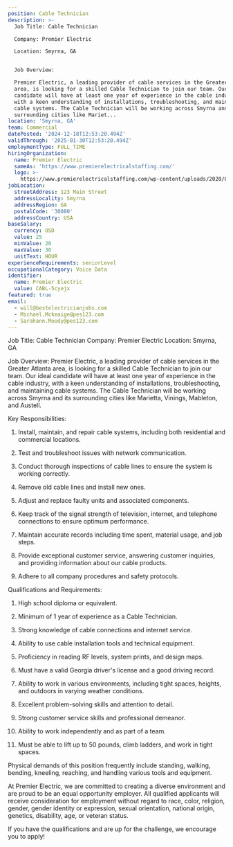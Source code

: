 ```yaml
---
position: Cable Technician
description: >-
  Job Title: Cable Technician

  Company: Premier Electric

  Location: Smyrna, GA


  Job Overview:

  Premier Electric, a leading provider of cable services in the Greater Atlanta
  area, is looking for a skilled Cable Technician to join our team. Our ideal
  candidate will have at least one year of experience in the cable industry,
  with a keen understanding of installations, troubleshooting, and maintaining
  cable systems. The Cable Technician will be working across Smyrna and its
  surrounding cities like Mariet...
location: 'Smyrna, GA'
team: Commercial
datePosted: '2024-12-18T12:53:20.494Z'
validThrough: '2025-01-30T12:53:20.494Z'
employmentType: FULL_TIME
hiringOrganization:
  name: Premier Electric
  sameAs: 'https://www.premierelectricalstaffing.com/'
  logo: >-
    https://www.premierelectricalstaffing.com/wp-content/uploads/2020/05/Premier-Electrical-Staffing-logo.png
jobLocation:
  streetAddress: 123 Main Street
  addressLocality: Smyrna
  addressRegion: GA
  postalCode: '30080'
  addressCountry: USA
baseSalary:
  currency: USD
  value: 25
  minValue: 20
  maxValue: 30
  unitText: HOUR
experienceRequirements: seniorLevel
occupationalCategory: Voice Data
identifier:
  name: Premier Electric
  value: CABL-5cyejx
featured: true
email:
  - will@bestelectricianjobs.com
  - Michael.Mckeaige@pes123.com
  - Sarahann.Moody@pes123.com
---
```




Job Title: Cable Technician
Company: Premier Electric
Location: Smyrna, GA

Job Overview:
Premier Electric, a leading provider of cable services in the Greater Atlanta area, is looking for a skilled Cable Technician to join our team. Our ideal candidate will have at least one year of experience in the cable industry, with a keen understanding of installations, troubleshooting, and maintaining cable systems. The Cable Technician will be working across Smyrna and its surrounding cities like Marietta, Vinings, Mableton, and Austell. 

Key Responsibilities:

1. Install, maintain, and repair cable systems, including both residential and commercial locations.

2. Test and troubleshoot issues with network communication.

3. Conduct thorough inspections of cable lines to ensure the system is working correctly.

4. Remove old cable lines and install new ones.

5. Adjust and replace faulty units and associated components.

6. Keep track of the signal strength of television, internet, and telephone connections to ensure optimum performance.

7. Maintain accurate records including time spent, material usage, and job steps.

8. Provide exceptional customer service, answering customer inquiries, and providing information about our cable products.

9. Adhere to all company procedures and safety protocols.

Qualifications and Requirements:

1. High school diploma or equivalent.

2. Minimum of 1 year of experience as a Cable Technician.

3. Strong knowledge of cable connections and internet service.

4. Ability to use cable installation tools and technical equipment.

5. Proficiency in reading RF levels, system prints, and design maps.

6. Must have a valid Georgia driver's license and a good driving record.

7. Ability to work in various environments, including tight spaces, heights, and outdoors in varying weather conditions.

8. Excellent problem-solving skills and attention to detail.

9. Strong customer service skills and professional demeanor.

10. Ability to work independently and as part of a team.

11. Must be able to lift up to 50 pounds, climb ladders, and work in tight spaces.

Physical demands of this position frequently include standing, walking, bending, kneeling, reaching, and handling various tools and equipment. 

At Premier Electric, we are committed to creating a diverse environment and are proud to be an equal opportunity employer. All qualified applicants will receive consideration for employment without regard to race, color, religion, gender, gender identity or expression, sexual orientation, national origin, genetics, disability, age, or veteran status. 

If you have the qualifications and are up for the challenge, we encourage you to apply!
